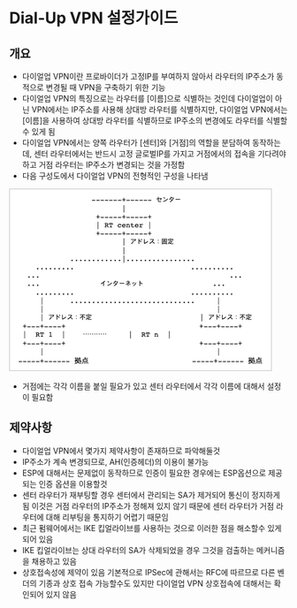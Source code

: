 # Dial-Up VPN 설정가이드

## 개요

- 다이얼업 VPN이란 프로바이더가 고정IP를 부여하지 않아서 라우터의 IP주소가 동적으로 변경될 때 VPN을 구축하기 위한 기능
- 다이얼업 VPN의 특징으로는 라우터를 [이름]으로 식별하는 것인데 다이얼업이 아닌 VPN에서는 IP주소를 사용해 상대방 라우터를 식별하지만, 다이얼업 VPN에서는 [이름]을 사용하여 상대방 라우터를 식별하므로 IP주소의 변경에도 라우터를 식별할 수 있게 됨
- 다이얼업 VPN에서는 양쪽 라우터가 [센터]와 [거점]의 역할을 분담하여 동작하는데, 센터 라우터에서는 반드시 고정 글로벌IP를 가지고 거점에서의 접속을 기다려야 하고 거점 라우터는 IP주소가 변경되는 것을 가정함
- 다음 구성도에서 다이얼업 VPN의 전형적인 구성을 나타냄

![images/dialup_vpn_setup/1.png](images/dialup_vpn_setup/1.png)

- 거점에는 각각 이름을 붙일 필요가 있고 센터 라우터에서 각각 이름에 대해서 설정이 필요함

## 제약사항

- 다이얼업 VPN에서 몇가지 제약사항이 존재하므로 파악해둘것
- IP주소가 계속 변경되므로, AH(인증헤더)의 이용이 불가능
- ESP에 대해서는 문제없이 동작하므로 인증이 필요한 경우에는 ESP옵션으로 제공되는 인증 옵션을 이용할것
- 센터 라우터가 재부팅할 경우 센터에서 관리되는 SA가 제거되어 통신이 정지하게 됨 이것은 거점 라우터의 IP주소가 정해져 있지 않기 때문에 센터 라우터가 거점 라우터에 대해 리부팅을 통지하기 어렵기 때문임
- 최근 펌웨어에서는 IKE 킵얼라이브를 사용하는 것으로 이러한 점을 해소할수 있게 되어 있음
- IKE 킵얼라이브는 상대 라우터의 SA가 삭제되었을 경우 그것을 검출하는 메커니즘을 채용하고 있음
- 상호접속성에 제약이 있음 기본적으로 IPSec에 관해서는 RFC에 따르므로 다른 벤더의 기종과 상호 접속 가능할수도 있지만 다이얼업 VPN 상호접속에 대해서는 확인되어 있지 않음
